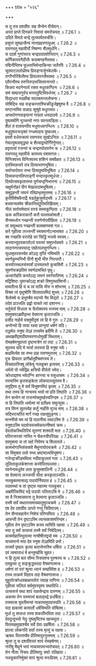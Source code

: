 +++
title = "०२६"

+++


  
स तु तत्र दशग्रीवः सह सैन्येन वीर्यवान्।  
अस्तं प्राप्ते दिनकरे निवासं समरोचयत् ॥ 7.26.1 ॥   
उदिते विमले चन्द्रे तुल्यपर्वतवर्चसि।  
प्रसुप्तं सुमहत्सैन्यं नानाप्रहरणायुधम् ॥ 7.26.2 ॥   
रावणस्तु महावीर्यो निषण्णः शैलमूर्धनि।  
स ददर्श गुणांस्तत्र चन्द्रपादपशोभितान् ॥ 7.26.3 ॥   
कर्णिकारवनैर्दीप्तैः कदम्बगहनैस्तथा।  
पद्मिनीभिश्च फुल्लाभिर्मन्दाकिन्या जलैरपि ॥ 7.26.4 ॥   
चूतपाटललोध्रैश्च प्रियङ्ग्वर्जुनकेतकैः।  
तगरैर्नारिकैलैश्च प्रियालपनसैस्तथा ॥ 7.26.5 ॥   
एतैरन्यैश्च तरुभिरुद्भासितवनान्तरे।  
किन्नरा मदनेनार्ता रक्ता मधुरकण्ठिनः ॥ 7.26.6 ॥   
समं सम्प्रजगुर्यत्र मनस्तुष्टिविवर्धनम् ॥ 7.26.7 ॥   
विद्याधरा मदक्षीबा मदरक्तान्तलोचनाः।  
योषिद्भिः सह सङ्क्रान्ताश्चिक्रीडुर्जहृषुश्च वै ॥ 7.26.8 ॥   
घण्टानामिव सन्नादः शुश्रुवे मधुरस्वरः।  
अप्सरोगणसङ्घानां गायतां धनदालये ॥ 7.26.9 ॥   
पुष्पवर्षाणि मुञ्चन्तो नगाः पवनताडिताः।  
शैलं तं वासयन्तीव मधुमाधवगन्धिनः ॥ 7.26.10 ॥   
मधुपुष्परजःपृक्तं गन्धमादाय पुष्कलम्।  
प्रववौ वर्धयन्कामं रावणस्य सुखोऽनिलः ॥ 7.26.11 ॥   
गेयात्पुष्पसमृद्ध्या च शैत्याद्वायोर्गिरेर्गुणात्।  
प्रवृत्तायां रजन्यां च चन्द्रस्योदयनेन च ॥ 7.26.12 ॥   
रावणस्तु महावीर्यः कामस्य वशमागतः।  
विनिःश्वस्य विनिःश्वस्य शशिनं समवैक्षत ॥ 7.26.13 ॥   
एतस्मिन्नन्तरे तत्र दिव्याभरणभूषिता।  
सर्वाप्सरोवरा रम्भा दिव्यपुष्पविभूषिता ॥ 7.26.14 ॥   
दिव्यचन्दनलिप्ताङ्गी मन्दारकृतमूर्धजा।  
दिव्योत्सवकृतारम्भा पूर्णचन्द्रनिभानना ॥ 7.26.15 ॥   
चक्षुर्मनोहरं पीनं मेखलादामभूषितम्।  
समुद्वहन्ती जघनं रतिप्राभृतमुत्तमम् ॥ 7.26.16 ॥   
कृतैर्विशेषकैरार्द्रैः षडर्तुकुसुमोद्भवैः ॥ 7.26.17 ॥   
बभावन्यतमेव श्रीकान्तिद्युतिमतिह्रियाम्।  
नीलं सतोयमेघाभं वस्त्रं समवकुण्ठिता ॥ 7.26.18 ॥   
ऊरू करिकराकारौ करौ पल्लवकोमलौ।  
सैन्यमध्येन गच्छन्ती रावणेनोपवीक्षिता ॥ 7.26.19 ॥   
तां समुत्थाय गच्छन्तीं कामबाणवशं गतः।  
करे गृहीत्वा लज्जन्तीं स्मयमानोऽभ्यभाषत ॥ 7.26.20 ॥   
क्व गच्छसि वरारोहे कां सिद्धिं भजसे स्वयम्।  
कस्याभ्युदयकालोऽयं यस्त्वां समुपभोक्ष्यते ॥ 7.26.21 ॥   
त्वदाननरसस्याद्य पद्मोत्पलसुगन्धिनः।  
सुधामृतरसस्येव कोऽद्य तृप्तिं गमिष्यति ॥ 7.26.22 ॥   
स्वर्णकुम्भनिभौ पीनौ शुभौ भीरु निरन्तरौ।  
कस्योरस्थलसंस्पर्शं दास्यतस्ते कुचाविमौ ॥ 7.26.23 ॥   
सुवर्णचक्रप्रतिमं स्वर्णदामचितं पृथु।  
अध्यारोहति कस्तेऽद्य जघनं स्वर्गरूपिणम् ॥ 7.26.24 ॥   
मद्विशिष्टः पुमान्कोऽद्य शक्रो विष्णुरथाश्विनौ।  
मामतीत्य हि यं च त्वं यासि भीरु न शोभनम् ॥ 7.26.25 ॥   
विश्रम त्वं पृथुश्रोणि शिलातलमिदं शुभम् ॥ 7.26.26 ॥   
त्रैलोक्ये यः प्रभुश्चैव मदन्यो नैव विद्यते ॥ 7.26.27 ॥   
तदेवं प्राञ्जलिः प्रह्वो याचते त्वां दशाननः।  
भर्तुर्भर्ता विधाता च त्रैलोक्यस्य भजस्व माम् ॥ 7.26.28 ॥   
एवमुक्ताऽब्रवीद्रम्भा वेपमाना कृताञ्जलिः।  
प्रसीद नार्हसे वक्तुमीदृशं त्वं हि मे गुरुः ॥ 7.26.29 ॥   
अन्येभ्यो हि त्वया रक्ष्या प्राप्नुयां धर्षणं यदि।  
तद्धर्मतः स्नुषा तेऽहं तत्त्वमेव ब्रवीमि ते ॥ 7.26.30 ॥   
अथाब्रवीद्दशग्रीवश्चरणाधोमुखीं स्थिताम्।  
रोमहर्षमनुप्राप्तां दृष्टमात्रेण तां तदा ॥ 7.26.31 ॥   
सुतस्य यदि मे भार्या ततस्त्वं हि स्नुषा भवेः।  
बाढमित्येव सा रम्भा प्राह रावणमुत्तरम् ॥ 7.26.32 ॥   
पुत्रः प्रियतरः प्राणैर्भ्रातुर्वैश्रवणस्य ते।  
विख्यातस्त्रिषु लोकेषु नलकूबर इत्ययम् ॥ 7.26.33 ॥   
धर्मतो यो भवेद्विप्रः क्षत्रियो वीर्यतो भवेत्।  
क्रोधाद्यश्च भवेदग्निः क्षान्त्या च वसुधासमः ॥ 7.26.34 ॥   
तस्यास्मि कृतसङ्केता लोकपालसुतस्य वै।  
तमुद्दिश्य तु मे सर्वं विभूषणमिदं कृतम् ॥ 7.26.35 ॥   
तथा तस्य हि नान्यस्य भावो मां प्रति तिष्ठति ॥ 7.26.36 ॥   
तेन सत्येन मां राजन्मोक्तुमर्हस्यरिन्दम ॥ 7.26.37 ॥   
स हि तिष्ठति धर्मात्मा मां प्रतीक्ष्य समुत्सुकः।  
तत्र विघ्नं सुतस्येह कर्तुं नार्हसि मुञ्च माम् ॥ 7.26.38 ॥   
सद्भिराचरितं मार्गं गच्छ राक्षसुपुङ्गव।  
माननीयो मम त्वं हि पालनीया तथाऽस्मि ते ॥ 7.26.39 ॥   
स्नुषाऽस्मि यदवोचस्त्वमेकपत्नीष्वयं क्रमः।  
देवलोकस्थितिरियं सुराणां शाश्वती मता ॥ 7.26.40 ॥   
पतिरप्सरसां नास्ति न चैकस्त्रीपरिग्रहः ॥ 7.26.41 ॥   
एवमुक्त्वा स तां रक्षो निवेश्य च शिलातले।  
कामभोगाभिसंसक्तो मैथुनायोपचक्रमे ॥ 7.26.42 ॥   
सा विमुक्ता ततो रम्भा भ्रष्टमाल्यविभूषणा।  
गजेन्द्राक्रीडमथिता नदीवाकुलतां गता ॥ 7.26.43 ॥   
लुलिताकुलकेशान्ता करवेपितपल्लवा।  
पवनेनावधूतेव लता कुसुमशालिनी ॥ 7.26.44 ॥   
सा वेपमाना लज्जन्ती भीता करकृताञ्जलिः।  
नलकूबरमासाद्य पादयोर्निपपात ह ॥ 7.26.45 ॥   
तदवस्थां च तां दृष्ट्वा महात्मा नलकूबरः।  
अब्रवीत्किमिदं भद्रे पादयोः पतिताऽसि मे ॥ 7.26.46 ॥   
सा वै निःश्वसमाना तु वेपमाना कृताञ्जलिः।  
तस्मै सर्वं यथातत्त्वमाख्यातुमुपचक्रमे ॥ 7.26.47 ॥   
एष देव दशग्रीवः प्राप्तो गन्तुं त्रिविष्टपम्।  
तेन सैन्यसहायेन निशेयं परिणामिता ॥ 7.26.48 ॥   
आयन्ती तेन दृष्टाऽस्मि त्वत्सकाशमरिन्दम।  
गृहीता तेन पृष्टाऽस्मि कस्य त्वमिति रक्षसा ॥ 7.26.49 ॥   
मया तु सर्वं यत्सत्यं तस्मै सर्वं निवेदितम्।  
काममोहाभिभूतात्मा नाश्रौषीत्तद्वचो मम ॥ 7.26.50 ॥   
याच्यमानो मया देव स्नुषा तेऽहमिति प्रभो।  
तत्सर्वं पृष्ठतः कृत्वा बलात्तेनास्मि धर्षिता ॥ 7.26.51 ॥   
एवं त्वमपराधं मे क्षन्तुमर्हसि सुव्रत।  
न हि तुल्यं बलं सौम्य स्त्रियाश्च पुरुषस्य च ॥ 7.26.52 ॥   
एतछुत्वा तु सङ्क्रुद्धस्तदा वैश्रवणात्मजः।  
धर्षणां तां परां श्रुत्वा ध्यानं सम्प्रविवेश ह ॥ 7.26.53 ॥   
तस्य तत्कर्म विज्ञाय तदा वैश्रवणात्मजः।  
मुहूर्तात्क्रोधताम्राक्षस्तोयं जग्राह पाणिना ॥ 7.26.54 ॥   
गृहीत्वा सलिलं सर्वमुपस्पृश्य यथाविधि।  
उत्ससर्ज यथा शापं राक्षसेन्द्राय दारुणम् ॥ 7.26.55 ॥   
अकामा तेन यस्मात्त्वं बलाद्भद्रे प्रधर्षिता।  
तस्मात्स युवतीमन्यां नाकामामुपयास्यति ॥ 7.26.56 ॥   
यदा ह्यकामां कामार्तो धर्षयिष्यति योषितम्।  
मूर्धा तु सप्तधा तस्य शकलीभविता तदा ॥ 7.26.57 ॥   
देवदुन्दुभयो नेदुः पुष्पवृष्टिश्च खाच्च्युता।  
पितामहमुखाश्चैव सर्वे देवाः प्रहर्षिताः ॥ 7.26.58 ॥   
ज्ञात्वा लोकगतिं सर्वां तस्य मृत्युं च रक्षसः।  
ऋषयः पितरश्चैव प्रीतिमापुरनुत्तमाम् ॥ 7.26.59 ॥   
श्रुत्वा तु स दशग्रीवस्तं शापं रोमहर्षणम्।  
नारीषु मैथुने भावं नाकामास्वभ्यरोचयत् ॥ 7.26.60 ॥   
तेन नीताः स्त्रियः प्रीतिमापुः सर्वाः पतिव्रताः।  
नलकूबरनिर्मुक्तं शापं श्रुत्वा मनःप्रियम् ॥ 7.26.61 ॥   
